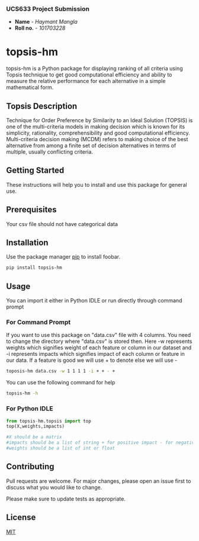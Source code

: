 ### UCS633 Project Submission
* **Name** - *Haymant Mangla*
* **Roll no.** - *101703228*

# topsis-hm

topsis-hm is a Python package for displaying ranking of all criteria using Topsis technique to get good computational efficiency and ability to measure the relative performance for each alternative in a simple mathematical form.

## Topsis Description

Technique for Order Preference by Similarity to an Ideal Solution (TOPSIS) is one of the multi-criteria models in making decision which is known for its  simplicity, rationality, comprehensibility and good computational efficiency. Multi-criteria decision making (MCDM) refers to making choice of the best alternative from among a finite set of decision alternatives in terms of multiple, usually conflicting criteria.

## Getting Started

These instructions will help you to install and use this package for general use.

## Prerequisites

Your csv file should not have categorical data


## Installation

Use the package manager [pip](https://pip.pypa.io/en/stable/) to install foobar.

```bash
pip install topsis-hm
```

## Usage
You can import it either in Python IDLE or run directly through command prompt

### For Command Prompt

If you want to use this package on "data.csv" file with 4 columns. You need to change the directory where "data.csv" is stored then. Here -w represents weights which signifies weight of each feature or column in our dataset and -i represents impacts which signifies impact of each column or feature in our data. If a feature is good we will use + to denote else we will use -

```bash
toposis-hm data.csv -w 1 1 1 1 -i + + - +
```
You can use the following command for help

```bash
topsis-hm -h
```

### For Python IDLE

```python
from topsis-hm.topsis import top
top(X,weights,impacts)

#X should be a matrix
#impacts should be a list of string + for positive impact - for negative impact
#weights should be a list of int or float
```


## Contributing
Pull requests are welcome. For major changes, please open an issue first to discuss what you would like to change.

Please make sure to update tests as appropriate.

## License
[MIT](https://choosealicense.com/licenses/mit/)

